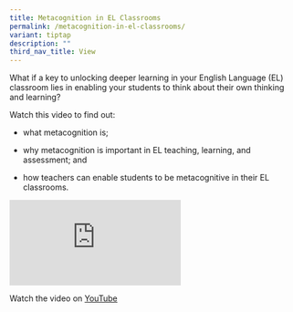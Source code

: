 ```yaml
---
title: Metacognition in EL Classrooms
permalink: /metacognition-in-el-classrooms/
variant: tiptap
description: ""
third_nav_title: View
---
```

<p>What if a key to unlocking deeper learning in your English Language (EL)
classroom lies in enabling your students to think about their own thinking
and learning?</p>
<p></p>
<p>Watch this video to find out:</p>
<ul data-tight="true" class="tight">
<li>
<p>what metacognition is;</p>
</li>
<li>
<p>why metacognition is important in EL teaching, learning, and assessment;
and</p>
</li>
<li>
<p>how teachers can enable students to be metacognitive in their EL classrooms.</p>
</li>
</ul>
<div class="iframe-wrapper">
<iframe allowfullscreen="true" frameborder="0" src="https://www.youtube.com/embed/cLUlBhcZ5eo?si=bGwgHcwkrHdmdDTV"></iframe>
</div>
<p>Watch the video on <a href="https://www.youtube.com/watch?v=cLUlBhcZ5eo" rel="noopener nofollow" target="_blank">YouTube</a>
</p>
<p></p>